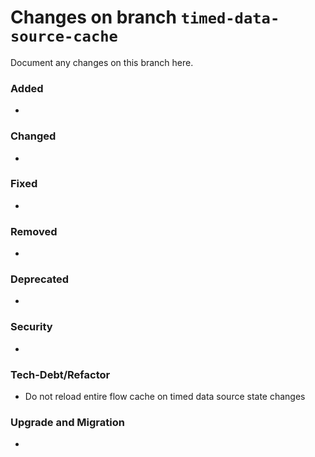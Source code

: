 # Changes on branch `timed-data-source-cache`
Document any changes on this branch here.
### Added
- 

### Changed
- 

### Fixed
- 

### Removed
- 

### Deprecated
- 

### Security
- 

### Tech-Debt/Refactor
- Do not reload entire flow cache on timed data source state changes

### Upgrade and Migration
- 

